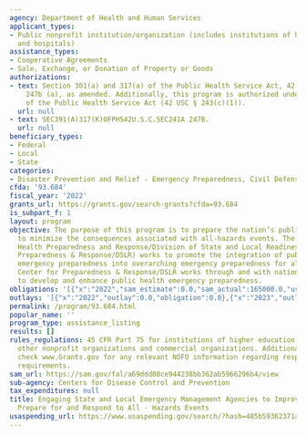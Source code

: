 ```yaml
---
agency: Department of Health and Human Services
applicant_types:
- Public nonprofit institution/organization (includes institutions of higher education
  and hospitals)
assistance_types:
- Cooperative Agreements
- Sale, Exchange, or Donation of Property or Goods
authorizations:
- text: Section 301(a) and 317(a) of the Public Health Service Act, 42 U.S.C. section
    247b (a), as amended. Additionally, this program is authorized under section 311(c)(1)
    of the Public Health Service Act (42 USC § 243(c)(1)).
  url: null
- text: SEC391(A)317(K)OFPHS42U.S.C.SEC241A 247B.
  url: null
beneficiary_types:
- Federal
- Local
- State
categories:
- Disaster Prevention and Relief - Emergency Preparedness, Civil Defense
cfda: '93.684'
fiscal_year: '2022'
grants_url: https://grants.gov/search-grants?cfda=93.684
is_subpart_f: 1
layout: program
objective: The purpose of this program is to prepare the nation’s public health systems
  to minimize the consequences associated with all-hazards events. The Office of Public
  Health Preparedness and Response/Division of State and Local Readiness (Center for
  Preparedness & Response/DSLR) works to promote the integration of public health
  emergency preparedness into overarching emergency preparedness for all-hazards responses.
  Center for Preparedness & Response/DSLR works through and with national partners
  to develop and enhance public health emergency preparedness.
obligations: '[{"x":"2022","sam_estimate":0.0,"sam_actual":165000.0,"usa_spending_actual":165000.0},{"x":"2023","sam_estimate":35000.0,"sam_actual":0.0,"usa_spending_actual":200000.0},{"x":"2024","sam_estimate":165000.0,"sam_actual":0.0,"usa_spending_actual":0.0}]'
outlays: '[{"x":"2022","outlay":0.0,"obligation":0.0},{"x":"2023","outlay":0.0,"obligation":0.0},{"x":"2024","outlay":0.0,"obligation":0.0}]'
permalink: /program/93.684.html
popular_name: ''
program_type: assistance_listing
results: []
rules_regulations: 45 CFR Part 75 for institutions of higher education, hospitals,
  other nonprofit organizations and commercial organizations. Additionally, please
  check www.Grants.gov for any relevant NOFO information regarding respective compliance
  requirements.
sam_url: https://sam.gov/fal/a69ddd08ce944238bb362ab5966296b4/view
sub-agency: Centers for Disease Control and Prevention
tax_expenditures: null
title: Engaging State and Local Emergency Management Agencies to Improve Ability to
  Prepare for and Respond to All - Hazards Events
usaspending_url: https://www.usaspending.gov/search/?hash=485b59362371aa038391dd2ae08affd4
---
```

